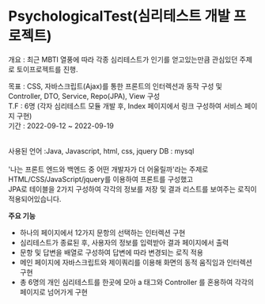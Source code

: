# PsychologicalTest(심리테스트 개발 프로젝트)<br/>
개요 : 최근 MBTI 열풍에 따라 각종 심리테스트가 인기를 얻고있는만큼 관심있던 주제로 토이프로젝트를 진행. <br/>

목표 : CSS, 자바스크립트(Ajax)를 통한 프론트의 인터렉션과 동작 구성 및 Controller, DTO, Service, Repo(JPA), View 구성<br/>
T.F : 6명 (각자 심리테스트 모듈 개발 후, Index 페이지에서 링크 구성하여 서비스 페이지 구현)<br/>
기간 : 2022-09-12 ~ 2022-09-19 <br/>

<br/>
사용된 언어 :Java, Javascript, html, css, jquery
DB : mysql
<br/>

<br/>
'나는 프론트 엔드와 백엔드 중 어떤 개발자가 더 어울릴까'라는 주제로 HTML/CSS/JavaScript/jquery를 이용하여 프론트를 구성했고<br/>
JPA로 테이블을 2가지 구성하여 각각의 정보를 저장 및 결과 리스트를 보여주는 로직이 적용되어있습니다.<br/>

<b>주요 기능</b>
- 하나의 페이지에서 12가지 문항의 선택하는 인터렉션 구현<br/>
- 심리테스트가 종료된 후, 사용자의 정보를 입력받아 결과 페이지에서 출력<br/>
- 문항 및 답변을 배열로 구성하여 답변에 따라 변경되는 로직 적용<br/>
- 메인 페이지에 자바스크립트와 제이쿼리를 이용해 화면의 동적 움직임과 인터렉션 구현<br/>
- 총 6명의 개인 심리테스트를 한곳에 모아 a 태그와 Controller 를 혼용하여 각각의 페이지로 넘어가게 구현<br/>


